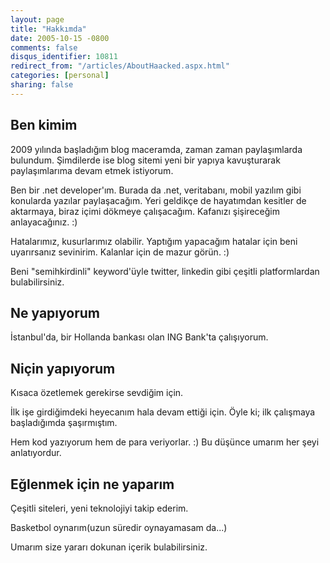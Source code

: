 ```yaml
---
layout: page
title: "Hakkımda"
date: 2005-10-15 -0800
comments: false
disqus_identifier: 10811
redirect_from: "/articles/AboutHaacked.aspx.html"
categories: [personal]
sharing: false
---
```


## Ben kimim

2009 yılında başladığım blog maceramda, zaman zaman paylaşımlarda bulundum. Şimdilerde ise blog sitemi yeni bir yapıya kavuşturarak paylaşımlarıma devam etmek istiyorum.

Ben bir .net developer'ım. Burada da .net, veritabanı, mobil yazılım gibi konularda yazılar paylaşacağım. Yeri geldikçe de hayatımdan kesitler de aktarmaya, biraz içimi dökmeye çalışacağım. Kafanızı şişireceğim anlayacağınız. :)

Hatalarımız, kusurlarımız olabilir. Yaptığım yapacağım hatalar için beni uyarırsanız sevinirim. Kalanlar için de mazur görün. :)

Beni "semihkirdinli" keyword'üyle twitter, linkedin gibi çeşitli platformlardan bulabilirsiniz.

## Ne yapıyorum

İstanbul'da, bir Hollanda bankası olan ING Bank'ta çalışıyorum.

## Niçin yapıyorum

Kısaca özetlemek gerekirse sevdiğim için.

İlk işe girdiğimdeki heyecanım hala devam ettiği için. Öyle ki; ilk çalışmaya başladığımda şaşırmıştım.

Hem kod yazıyorum hem de para veriyorlar. :) Bu düşünce umarım her şeyi anlatıyordur.

## Eğlenmek için ne yaparım

Çeşitli siteleri, yeni teknolojiyi takip ederim.

Basketbol oynarım(uzun süredir oynayamasam da...)

Umarım size yararı dokunan içerik bulabilirsiniz.